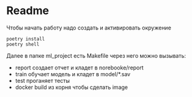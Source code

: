 # Readme

Чтобы начать работу надо создать и активировать окружение 
```
poetry install
poetry shell
```

Далее в папке ml_project есть Makefile через него можно вызывать:
* report создает отчет и кладет в norebooke/report
* train обучает модель и кладет в model/*.sav
* test проганяет тесты 
* docker build из корня чтобы сделать image


